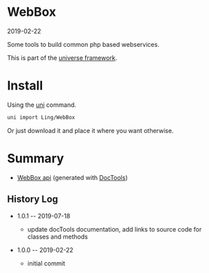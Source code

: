 WebBox
===========
2019-02-22



Some tools to build common php based webservices.  


This is part of the [universe framework](https://github.com/karayabin/universe-snapshot).


Install
==========
Using the [uni](https://github.com/lingtalfi/universe-naive-importer) command.
```bash
uni import Ling/WebBox
```

Or just download it and place it where you want otherwise.






Summary
===========
- [WebBox api](https://github.com/lingtalfi/WebBox/blob/master/doc/api/Ling/WebBox.md) (generated with [DocTools](https://github.com/lingtalfi/DocTools))






History Log
------------------

- 1.0.1 -- 2019-07-18

    - update docTools documentation, add links to source code for classes and methods

- 1.0.0 -- 2019-02-22

    - initial commit